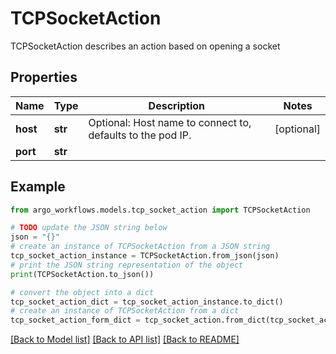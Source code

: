 # TCPSocketAction

TCPSocketAction describes an action based on opening a socket

## Properties

Name | Type | Description | Notes
------------ | ------------- | ------------- | -------------
**host** | **str** | Optional: Host name to connect to, defaults to the pod IP. | [optional] 
**port** | **str** |  | 

## Example

```python
from argo_workflows.models.tcp_socket_action import TCPSocketAction

# TODO update the JSON string below
json = "{}"
# create an instance of TCPSocketAction from a JSON string
tcp_socket_action_instance = TCPSocketAction.from_json(json)
# print the JSON string representation of the object
print(TCPSocketAction.to_json())

# convert the object into a dict
tcp_socket_action_dict = tcp_socket_action_instance.to_dict()
# create an instance of TCPSocketAction from a dict
tcp_socket_action_form_dict = tcp_socket_action.from_dict(tcp_socket_action_dict)
```
[[Back to Model list]](../README.md#documentation-for-models) [[Back to API list]](../README.md#documentation-for-api-endpoints) [[Back to README]](../README.md)


